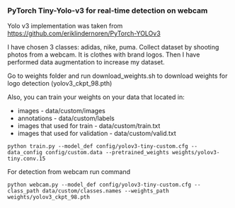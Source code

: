 ### PyTorch Tiny-Yolo-v3 for real-time detection on webcam

Yolo v3 implementation was taken from https://github.com/eriklindernoren/PyTorch-YOLOv3

I have chosen 3 classes: adidas, nike, puma. Collect dataset by shooting photos from a webcam. It is clothes with brand logos. Then I have performed data augmentation to increase my dataset. 

Go to weights folder and run download_weights.sh to download weights for logo detection (yolov3_ckpt_98.pth)

Also, you can train your weights on your data that located in:
* images - data/custom/images
* annotations - data/custom/labels
* images that used for train - data/custom/train.txt
* images that used for validation - data/custom/valid.txt

```
python train.py --model_def config/yolov3-tiny-custom.cfg --data_config config/custom.data --pretrained_weights weights/yolov3-tiny.conv.15
```

For detection from webcam run command
```
python webcam.py --model_def config/yolov3-tiny-custom.cfg --class_path data/custom/classes.names --weights_path weights/yolov3_ckpt_98.pth
```